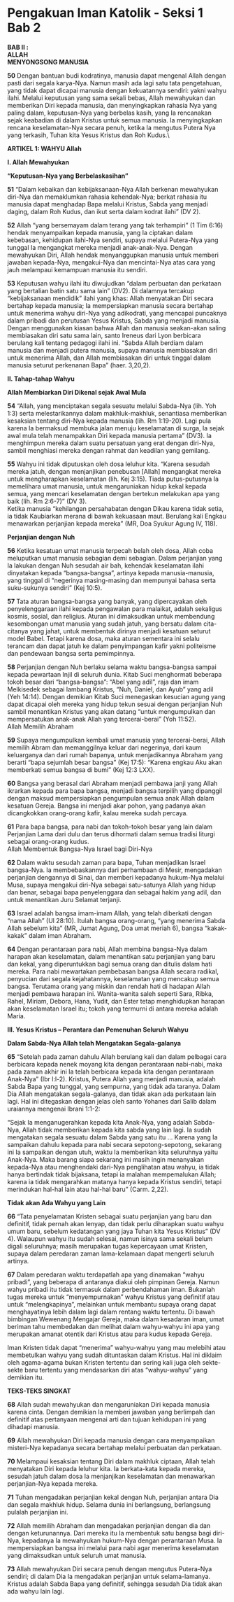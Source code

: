 # Pengakuan Iman Katolik - Seksi 1 Bab 2

**BAB II :**\
**ALLAH**\
**MENYONGSONG MANUSIA**

**50** Dengan bantuan budi kodratinya, manusia dapat mengenal Allah dengan pasti dari segala karya-Nya. Namun masih ada lagi satu tata pengetahuan, yang tidak dapat dicapai manusia dengan kekuatannya sendiri: yakni wahyu ilahi. Melalui keputusan yang sama sekali bebas, Allah mewahyukan dan memberikan Diri kepada manusia, dan menyingkapkan rahasia Nya yang paling dalam, keputusan-Nya yang berbelas kasih, yang Ia rencanakan sejak keabadian di dalam Kristus untuk semua manusia. Ia menyingkapkan rencana keselamatan-Nya secara penuh, ketika Ia mengutus Putera Nya yang terkasih, Tuhan kita Yesus Kristus dan Roh Kudus.\

**ARTIKEL 1: WAHYU Allah**

**I. Allah Mewahyukan**

**“Keputusan-Nya yang Berbelaskasihan”**

**51** “Dalam kebaikan dan kebijaksanaan-Nya Allah berkenan mewahyukan diri-Nya dan memaklumkan rahasia kehendak-Nya; berkat rahasia itu manusia dapat menghadap Bapa melalui Kristus, Sabda yang menjadi daging, dalam Roh Kudus, dan ikut serta dalam kodrat ilahi” (DV 2).

**52** Allah “yang bersemayam dalam terang yang tak terhampiri” (1 Tim 6:16) hendak menyampaikan kepada manusia, yang Ia ciptakan dalam kebebasan, kehidupan ilahi-Nya sendiri, supaya melalui Putera-Nya yang tunggal Ia mengangkat mereka menjadi anak-anak-Nya. Dengan mewahyukan Diri, Allah hendak menyanggupkan manusia untuk memberi jawaban kepada-Nya, mengakui-Nya dan mencintai-Nya atas cara yang jauh melampaui kemampuan manusia itu sendiri.

**53** Keputusan wahyu ilahi itu diwujudkan “dalam perbuatan dan perkataan yang bertalian batin satu sama lain” (DV2). Di dalamnya tercakup “kebijaksanaan mendidik” ilahi yang khas: Allah menyatakan Diri secara bertahap kepada manusia; Ia mempersiapkan manusia secara bertahap untuk menerima wahyu diri-Nya yang adikodrati, yang mencapai puncaknya dalam pribadi dan perutusan Yesus Kristus, Sabda yang menjadi manusia.\
Dengan menggunakan kiasan bahwa Allah dan manusia seakan-akan saling membiasakan diri satu sama lain, santo Ireneus dari Lyon berbicara berulang kali tentang pedagogi ilahi ini. “Sabda Allah berdiam dalam manusia dan menjadi putera manusia, supaya manusia membiasakan diri untuk menerima Allah, dan Allah membiasakan diri untuk tinggal dalam manusia seturut perkenanan Bapa” (haer. 3,20,2).

**II. Tahap-tahap Wahyu**

**Allah Membiarkan Diri Dikenal sejak Awal Mula**

**54** “Allah, yang menciptakan segala sesuatu melalui Sabda-Nya (lih. Yoh 1:3) serta melestarikannya dalam makhluk-makhluk, senantiasa memberikan kesaksian tentang diri-Nya kepada manusia (lih. Rm 1:19-20). Lagi pula karena Ia bermaksud membuka jalan menuju keselamatan di surga, Ia sejak awal mula telah menampakkan Diri kepada manusia pertama” (DV3). Ia menghimpun mereka dalam suatu persatuan yang erat dengan diri-Nya, sambil menghiasi mereka dengan rahmat dan keadilan yang gemilang.

**55** Wahyu ini tidak diputuskan oleh dosa leluhur kita. “Karena sesudah mereka jatuh, dengan menjanjikan penebusan \[Allah] mengangkat mereka untuk mengharapkan keselamatan (lih. Kej 3:15). Tiada putus-putusnya Ia memelihara umat manusia, untuk mengaruniakan hidup kekal kepada semua, yang mencari keselamatan dengan bertekun melakukan apa yang baik (lih. Rm 2:6-7)” (DV 3).\
Ketika manusia “kehilangan persahabatan dengan Dikau karena tidak setia, ia tidak Kaubiarkan merana di bawah kekuasaan maut. Berulang kali Engkau menawarkan perjanjian kepada mereka” (MR, Doa Syukur Agung IV, 118).

**Perjanjian dengan Nuh**

**56** Ketika kesatuan umat manusia terpecah belah oleh dosa, Allah coba meluputkan umat manusia sebagian demi sebagian. Dalam perjanjian yang Ia lakukan dengan Nuh sesudah air bah, kehendak keselamatan ilahi dinyatakan kepada “bangsa-bangsa”, artinya kepada manusia-manusia, yang tinggal di “negerinya masing-masing dan mempunyai bahasa serta suku-sukunya sendiri” (Kej 10:5).

**57** Tata aturan bangsa-bangsa yang banyak, yang dipercayakan oleh penyelenggaraan ilahi kepada pengawalan para malaikat, adalah sekaligus kosmis, sosial, dan religius. Aturan ini dimaksudkan untuk membendung kesombongan umat manusia yang sudah jatuh, yang bersatu dalam cita-citanya yang jahat, untuk membentuk dirinya menjadi kesatuan seturut model Babel. Tetapi karena dosa, maka aturan sementara ini selalu terancam dan dapat jatuh ke dalam penyimpangan kafir yakni politeisme dan pendewaan bangsa serta pemimpinnya.

**58** Perjanjian dengan Nuh berlaku selama waktu bangsa-bangsa sampai kepada pewartaan Injil di seluruh dunia. Kitab Suci menghormati beberapa tokoh besar dari “bangsa-bangsa”: “Abel yang adil”, raja dan imam Melkisedek sebagai lambang Kristus, “Nuh, Daniel, dan Ayub” yang adil (Yeh 14:14). Dengan demikian Kitab Suci menegaskan kesucian agung yang dapat dicapai oleh mereka yang hidup tekun sesuai dengan perjanjian Nuh sambil menantikan Kristus yang akan datang “untuk mengumpulkan dan mempersatukan anak-anak Allah yang tercerai-berai” (Yoh 11:52).\
Allah Memilih Abraham

**59** Supaya mengumpulkan kembali umat manusia yang tercerai-berai, Allah memilih Abram dan memanggilnya keluar dari negerinya, dari kaum keluarganya dan dari rumah bapanya, untuk menjadikannya Abraham yang berarti “bapa sejumlah besar bangsa” (Kej 17:5): “Karena engkau Aku akan memberkati semua bangsa di bumi” (Kej 12:3 LXX).

**60** Bangsa yang berasal dari Abraham menjadi pembawa janji yang Allah ikrarkan kepada para bapa bangsa, menjadi bangsa terpilih yang dipanggil dengan maksud mempersiapkan pengumpulan semua anak Allah dalam kesatuan Gereja. Bangsa ini menjadi akar pohon, yang padanya akan dicangkokkan orang-orang kafir, kalau mereka sudah percaya.

**61** Para bapa bangsa, para nabi dan tokoh-tokoh besar yang lain dalam Perjanjian Lama dari dulu dan terus dihormati dalam semua tradisi liturgi sebagai orang-orang kudus.\
Allah Membentuk Bangsa-Nya Israel bagi Diri-Nya

**62** Dalam waktu sesudah zaman para bapa, Tuhan menjadikan Israel bangsa-Nya. Ia membebaskannya dari perhambaan di Mesir, mengadakan perjanjian dengannya di Sinai, dan memberi kepadanya hukum-Nya melalui Musa, supaya mengakui diri-Nya sebagai satu-satunya Allah yang hidup dan benar, sebagai bapa penyelenggara dan sebagai hakim yang adil, dan untuk menantikan Juru Selamat terjanji.

**63** Israel adalah bangsa imam-imam Allah, yang telah diberkati dengan “nama Allah” (Ul 28:10). Itulah bangsa orang-orang, “yang menerima Sabda Allah sebelum kita” (MR, Jumat Agung, Doa umat meriah 6), bangsa “kakak-kakak” dalam iman Abraham.

**64** Dengan perantaraan para nabi, Allah membina bangsa-Nya dalam harapan akan keselamatan, dalam menantikan satu perjanjian yang baru dan kekal, yang diperuntukkan bagi semua orang dan ditulis dalam hati mereka. Para nabi mewartakan pembebasan bangsa Allah secara radikal, penyucian dari segala kejahatannya, keselamatan yang mencakup semua bangsa. Terutama orang yang miskin dan rendah hati di hadapan Allah menjadi pembawa harapan ini. Wanita-wanita saleh seperti Sara, Ribka, Rahel, Miriam, Debora, Hana, Yudit, dan Ester tetap menghidupkan harapan akan keselamatan Israel itu; tokoh yang termurni di antara mereka adalah Maria.

**III. Yesus Kristus – Perantara dan Pemenuhan Seluruh Wahyu**

**Dalam Sabda-Nya Allah telah Mengatakan Segala-galanya**

**65** “Setelah pada zaman dahulu Allah berulang kali dan dalam pelbagai cara berbicara kepada nenek moyang kita dengan perantaraan nabi-nabi, maka pada zaman akhir ini Ia telah berbicara kepada kita dengan perantaraan Anak-Nya” (Ibr l:l-2). Kristus, Putera Allah yang menjadi manusia, adalah Sabda Bapa yang tunggal, yang sempurna, yang tidak ada taranya. Dalam Dia Allah mengatakan segala-galanya, dan tidak akan ada perkataan lain lagi. Hal ini ditegaskan dengan jelas oleh santo Yohanes dari Salib dalam uraiannya mengenai Ibrani 1:1-2:

“Sejak Ia menganugerahkan kepada kita Anak-Nya, yang adalah Sabda-Nya, Allah tidak memberikan kepada kita sabda yang lain lagi. Ia sudah mengatakan segala sesuatu dalam Sabda yang satu itu … Karena yang Ia sampaikan dahulu kepada para nabi secara sepotong-sepotong, sekarang ini Ia sampaikan dengan utuh, waktu Ia memberikan kita seluruhnya yaitu Anak-Nya. Maka barang siapa sekarang ini masih ingin menanyakan kepada-Nya atau menghendaki dari-Nya penglihatan atau wahyu, ia tidak hanya bertindak tidak bijaksana, tetapi ia malahan mempemalukan Allah; karena ia tidak mengarahkan matanya hanya kepada Kristus sendiri, tetapi merindukan hal-hal lain atau hal-hal baru” (Carm. 2,22).

**Tidak akan Ada Wahyu yang Lain**

**66** “Tata penyelamatan Kristen sebagai suatu perjanjian yang baru dan definitif, tidak pernah akan lenyap, dan tidak perlu diharapkan suatu wahyu umum baru, sebelum kedatangan yang jaya Tuhan kita Yesus Kristus” (DV 4). Walaupun wahyu itu sudah selesai, namun isinya sama sekali belum digali seluruhnya; masih merupakan tugas kepercayaan umat Kristen, supaya dalam peredaran zaman lama-kelamaan dapat mengerti seluruh artinya.

**67** Dalam peredaran waktu terdapatlah apa yang dinamakan “wahyu pribadi”, yang beberapa di antaranya diakui oleh pimpinan Gereja. Namun wahyu pribadi itu tidak termasuk dalam perbendahaman iman. Bukanlah tugas mereka untuk “menyempurnakan” wahyu Kristus yang definitif atau untuk “melengkapinya”, melainkan untuk membantu supaya orang dapat menghayatinya lebih dalam lagi dalam rentang waktu tertentu. Di bawah bimbingan Wewenang Mengajar Gereja, maka dalam kesadaran iman, umat beriman tahu membedakan dan melihat dalam wahyu-wahyu ini apa yang merupakan amanat otentik dari Kristus atau para kudus kepada Gereja.

Iman Kristen tidak dapat “menerima” wahyu-wahyu yang mau melebihi atau membetulkan wahyu yang sudah dituntaskan dalam Kristus. Hal ini diklaim oleh agama-agama bukan Kristen tertentu dan sering kali juga oleh sekte-sekte baru tertentu yang mendasarkan diri atas “wahyu-wahyu” yang demikian itu.

**TEKS-TEKS SINGKAT**

**68** Allah sudah mewahyukan dan mengaruniakan Diri kepada manusia karena cinta. Dengan demikian Ia memberi jawaban yang berlimpah dan definitif atas pertanyaan mengenai arti dan tujuan kehidupan ini yang dihadapi manusia.

**69** Allah mewahyukan Diri kepada manusia dengan cara menyampaikan misteri-Nya kepadanya secara bertahap melalui perbuatan dan perkataan.

**70** Melampaui kesaksian tentang Diri dalam makhluk ciptaan, Allah telah menyatakan Diri kepada leluhur kita. Ia berkata-kata kepada mereka, sesudah jatuh dalam dosa Ia menjanjikan keselamatan dan menawarkan perjanjian-Nya kepada mereka.

**71** Tuhan mengadakan perjanjian kekal dengan Nuh, perjanjian antara Dia dan segala makhluk hidup. Selama dunia ini berlangsung, berlangsung pulalah perjanjian ini.

**72** Allah memilih Abraham dan mengadakan perjanjian dengan dia dan dengan keturunannya. Dari mereka itu Ia membentuk satu bangsa bagi diri-Nya, kepadanya Ia mewahyukan hukum-Nya dengan perantaraan Musa. Ia mempersiapkan bangsa ini melalui para nabi agar menerima keselamatan yang dimaksudkan untuk seluruh umat manusia.

**73** Allah mewahyukan Diri secara penuh dengan mengutus Putera-Nya sendiri; di dalam Dia Ia mengadakan perjanjian untuk selama-lamanya. Kristus adalah Sabda Bapa yang definitif, sehingga sesudah Dia tidak akan ada wahyu lain lagi.
